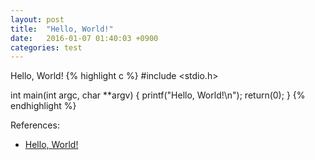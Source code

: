 ```yaml
---
layout: post
title:  "Hello, World!"
date:   2016-01-07 01:40:03 +0900
categories: test
---
```

Hello, World!
{% highlight c %}
#include <stdio.h>

int main(int argc, char **argv)
{
  printf("Hello, World!\n");
  return(0);
}
{% endhighlight %}

References:
- [Hello, World!][hello-world]

[hello-world]: https://en.wikipedia.org/wiki/%22Hello,_World!%22_program

